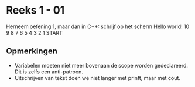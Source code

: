 # Reeks 1 - 01

Herneem oefening 1, maar dan in C++: schrijf op het scherm
    Hello world!
    10 9 8 7 6 5 4 3 2 1
    START


## Opmerkingen
- Variabelen moeten niet meer bovenaan de scope worden gedeclareerd. Dit is zelfs een anti-patroon.
- Uitschrijven van tekst doen we niet langer met prinft, maar met cout.

